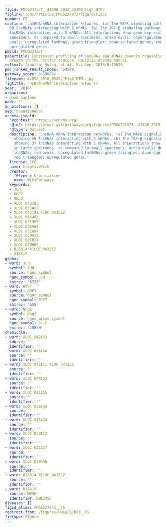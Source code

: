 ```yaml
---
figid: PMC6237873__41598_2018_35202_Fig5_HTML
figlink: /pmc/articles/PMC6237873/figure/Fig5/
number: F5
caption: 'LncRNA-mRNA interaction networks. (a) The MAPK signaling pathway, showing
  59 lncRNAs interacting with 5 mRNAs. (b) The TGF-β signaling pathway, showing 37
  lncRNAs interacting with 5 mRNAs. All interactions show gene expression in large
  specimens, as compared to small specimens. Green ovals: downregulated lncRNAs; red
  ovals: upregulated lncRNAs; green triangles: downregulated genes; red triangles:
  upregulated genes.'
pmcid: PMC6237873
papertitle: Expression profiling of lncRNAs and mRNAs reveals regulation of muscle
  growth in the Pacific abalone, Haliotis discus hannai.
reftext: Jianfang Huang, et al. Sci Rep. 2018;8:16839.
pmc_ranked_result_index: '54548'
pathway_score: 0.896674
filename: 41598_2018_35202_Fig5_HTML.jpg
figtitle: LncRNA-mRNA interaction networks
year: '2018'
organisms:
- Homo sapiens
ndex: ''
annotations: []
seo: CreativeWork
schema-jsonld:
  '@context': https://schema.org/
  '@id': https://pfocr.wikipathways.org/figures/PMC6237873__41598_2018_35202_Fig5_HTML.html
  '@type': Dataset
  description: 'LncRNA-mRNA interaction networks. (a) The MAPK signaling pathway,
    showing 59 lncRNAs interacting with 5 mRNAs. (b) The TGF-β signaling pathway,
    showing 37 lncRNAs interacting with 5 mRNAs. All interactions show gene expression
    in large specimens, as compared to small specimens. Green ovals: downregulated
    lncRNAs; red ovals: upregulated lncRNAs; green triangles: downregulated genes;
    red triangles: upregulated genes.'
  license: CC0
  name: CreativeWork
  creator:
    '@type': Organization
    name: WikiPathways
  keywords:
  - JUN
  - BMP7
  - GNL2
  - XLOC 042193
  - XLOC 036406
  - XLOC 042141 XLOC 043252
  - XLOC 046403
  - XLOC 031355
  - XLOC 038588
  - XLOC 031494
  - XLOC 039472
  - XLOC 031027
  - XLOC 028066
  - 028814 XILOC_043252
  - 03641S
genes:
- word: Jun
  symbol: JUN
  source: hgnc_symbol
  hgnc_symbol: JUN
  entrez: '3725'
- word: Bmp7
  symbol: BMP7
  source: hgnc_symbol
  hgnc_symbol: BMP7
  entrez: '655'
- word: Nog2
  symbol: Nog2
  source: hgnc_alias_symbol
  hgnc_symbol: GNL2
  entrez: '29889'
chemicals:
- word: XLOC 042193
  source: ''
  identifier: ''
- word: XLOC 036406
  source: ''
  identifier: ''
- word: XLOC 042141 XLOC 043252
  source: ''
  identifier: ''
- word: XLOC 046403
  source: ''
  identifier: ''
- word: XLOC 031355
  source: ''
  identifier: ''
- word: XLOC 038588
  source: ''
  identifier: ''
- word: XLOC 031494
  source: ''
  identifier: ''
- word: XLOC 039472
  source: ''
  identifier: ''
- word: XLOC 031027
  source: ''
  identifier: ''
- word: XLOC 028066
  source: ''
  identifier: ''
- word: 028814 XILOC_043252
  source: ''
  identifier: ''
- word: 03641S
  source: MESH
  identifier: D013455
diseases: []
figid_alias: PMC6237873__F5
redirect_from: /figures/PMC6237873__F5
figtype: Figure
---
```

